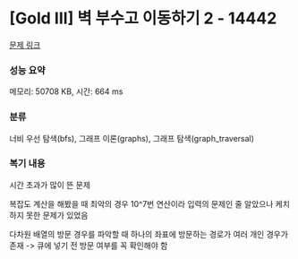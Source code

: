 # [Gold III] 벽 부수고 이동하기 2 - 14442 

[문제 링크](https://www.acmicpc.net/problem/14442) 

### 성능 요약

메모리: 50708 KB, 시간: 664 ms

### 분류

너비 우선 탐색(bfs), 그래프 이론(graphs), 그래프 탐색(graph_traversal)

### 복기 내용

시간 초과가 많이 뜬 문제

복잡도 계산을 해봤을 때 최악의 경우 10^7번 연산이라 입력의 문제인 줄 알았으나 케치하지 못한 문제가 있었음

다차원 배열의 방문 경우를 파악할 때 하나의 좌표에 방문하는 경로가 여러 개인 경우가 존재 -> 큐에 넣기 전 방문 여부를 꼭 확인해야 함

